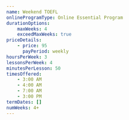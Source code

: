 ```yaml
---
name: Weekend TOEFL
onlineProgramType: Online Essential Program
durationOptions:
    maxWeeks: 4
    exceedMaxWeeks: true
priceDetails:
    - price: 95
      payPeriod: weekly
hoursPerWeek: 3
lessonsPerWeek: 4
minutesPerLesson: 50
timesOffered:
    - 3:00 AM
    - 4:00 AM
    - 7:00 AM
    - 3:00 PM
termDates: []
numWeeks: 4+
---
```

